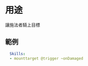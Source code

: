 用途
=====================

讓施法者騎上目標

範例
--------
```yml
  Skills:
  - mounttarget @trigger ~onDamaged
```